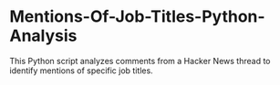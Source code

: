# Mentions-Of-Job-Titles-Python-Analysis
This Python script analyzes comments from a Hacker News thread to identify mentions of specific job titles.
